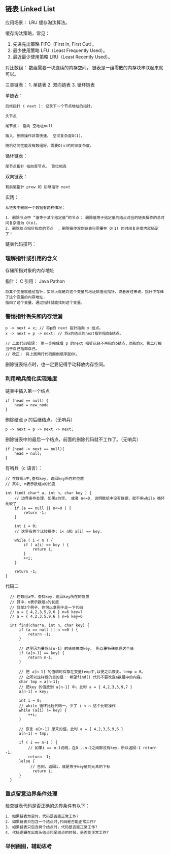 ## 链表 Linked List

应用场景： LRU 缓存淘汰算法。

缓存淘汰策略，常见：

1. 先进先出策略 FIFO（First In, First Out）。
2. 最少使用策略 LFU（Least Frequently Used）。
3. 最近最少使用策略 LRU（Least Recently Used）。

对比数组： 数组需要一块连续的内存空间， 链表是一组零散的内存块串联起来就可以。

三类链表： 1. 单链表 2. 双向链表 3. 循环链表

单链表：

```
后继指针 ( next ): 记录下一个节点地址的指针。

头节点

尾节点： 指向 空地址null

插入，删除操作非常快速， 空间复杂度O(1)。

随机访问性能没有数组好，需要O(n)的时间复杂度。
```

循环链表：

```
尾节点指针 指向首节点。 首位相连

```

双向链表：

```
有前驱指针 prew 和 后继指针 next

```

实践：

```
从链表中删除一个数据有两种情况：

1. 删除节点中 “值等于某个给定值”的节点； 删除值等于给定值的结点对应的链表操作的总时间复杂度为 O(n)。
2. 删除给点指针指向的节点  ，删除操作双向链表只需要在 O(1) 的时间复杂度内就搞定了！

```

链表代码技巧：

### 理解指针或引用的含义

存储所指对象的内存地址

指针： C 引用： Java Pathon

```
将某个变量赋值给指针，实际上就是将这个变量的地址赋值给指针，或者反过来说，指针中存储了这个变量的内存地址，
指向了这个变量，通过指针就能找到这个变量。
```

### 警惕指针丢失和内存泄漏

```
p -> next = x; // 将p的 next 指针指向 x 结点。
x -> next = p -> next; // 将x的结点的next指针指向b结点。

// 上面代码错误： 第一步完成后 p 的next 指针已经不再指向b结点，而指向x，第二行相当于自己指向自己。
// 改正： 将上面两行代码颠倒顺序就OK。

```

删除链表结点时，也一定要记得手动释放内存空间。

### 利用哨兵简化实现难度

链表中插入第一个结点

```
if (head == null) {
    head = new_node
}
```

删除结点 p 的后继结点。（无哨兵）

```
p -> next = p -> next -> next;
```

删除链表中的最后一个结点，前面的删除代码就不工作了。（无哨兵）

```
if (head -> next == null){
    head = null;
}
```

有哨兵（c 语言）：

```
// 在数组a中,查找key, 返回key所在的位置
// 其中, n表示数组a的长度

int find( char* a, int n, char key ) {
    // 边界条件处理，如果a为空， 或者 n<=0, 说明数组中没有数据，就不用while 循环比较了
    if (a == null || n<=0 ) {
        return -1;
    }

    int i = 0;
    // 这里有两个比较操作: i< n和 a[i] == key.

    while ( i < n ) {
        if ( a[i] == key ) {
            return i;
        }
        ++i;
    }

    return -1;
}

```

代码二

```
  // 在数组a中，查找key，返回key所在的位置
  // 其中，n表示数组a的长度
  // 我举2个例子，你可以拿例子走一下代码
  // a = { 4,2,3,5,9,6 } n=6 key=7
  // a = { 4,2,3,5,9,6 } n=6 key=6

  int find(char*a, int n, char key) {
      if (a == null || n <=0 ) {
          return -1;
      }

      // 这里因为要将a[n-1] 的值替换成key， 所以要特殊处理这个值
      if (a[n-1] == key) {
          return n-1;
      }

      // 把 a[n-1] 的值临时保存在变量temp中,以便之后恢复。temp = 6。
      // 之所以这样做的目的是： 希望find() 代码不要改变a数组中的内容。
      char tmp = a[n-1];
      // 把key 的值放到 a[n-1] 中，此时 a = { 4,2,3,5,9,7 }
      a[n-1] = key;

      int i = 0;
      // while 循环比起代码一，少了 i < n 这个比较操作
      while (a[i] != key) {
          ++i;
      }

      // 恢复 a[n-1] 原来的值，此时 a = { 4,2,3,5,9,6 }
      a[n-1] = tmp;

      if ( i == n-1 ) {
          // 如果i == n-1说明，在0...n-2之间都没有key，所以返回-1 return -1;
          return -1;
      }else {
           // 否则，返回i，就是等于key值的元素的下标
            return i;
      }
  }

```

### 重点留意边界条件处理

检查链表代码是否正确的边界条件有以下：

```
1. 如果链表为空时，代码是否能正常工作?
2. 如果链表只包含一个结点时,代码是否能正常工作?
3. 如果链表只包含两个结点时，代码是否能正常工作?
4. 代码逻辑在出库头结点和尾结点的时候，是否能正常工作?

```

### 举例画图，辅助思考
